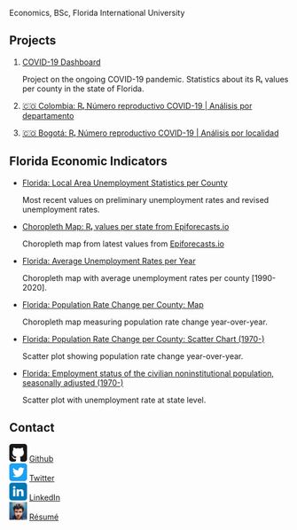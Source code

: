 <meta name="viewport" content="width=device-width, initial-scale=1.0">

Economics, BSc, Florida International University

## Projects

1.  [COVID-19 Dashboard](/covid-19.html)

    Project on the ongoing COVID-19 pandemic. Statistics about its Rₜ values per county in the state of Florida.

2.  [🇨🇴 Colombia: Rₜ Número reproductivo COVID-19 | Análisis por departamento](Colombia%20R_t.html)

3.  [🇨🇴 Bogotá: Rₜ Número reproductivo COVID-19 | Análisis por localidad](/Bogota_Rt.html)

## Florida Economic Indicators

- [Florida: Local Area Unemployment Statistics per County](/cues/fl_county_unemp_map.html)

  Most recent values on preliminary unemployment rates and revised unemployment rates.

- [Choropleth Map: Rₜ values per state from Epiforecasts.io](https://danielcs88.github.io/html/rt.html)

  Choropleth map from latest values from [Epiforecasts.io](https://epiforecasts.io/covid/posts/national/united-states/)

- [Florida: Average Unemployment Rates per Year](/cues/fl_unemployment_rate_map.html)

  Choropleth map with average unemployment rates per county \[1990-2020\].

- [Florida: Population Rate Change per County: Map](/cues/fl_heatmap_population.html)

  Choropleth map measuring population rate change year-over-year.

- [Florida: Population Rate Change per County: Scatter Chart (1970-)](/cues/fl_bubble_population.html)

  Scatter plot showing population rate change year-over-year.

- [Florida: Employment status of the civilian noninstitutional population, seasonally adjusted (1970-)](/cues/Florida_unemp_historical.html)

  Scatter plot with unemployment rate at state level.

## Contact

<img src="assets/github.svg" alt="drawing" width="32" /> [Github](https://github.com/danielcs88)  
<img src="assets/twitter.svg" alt="drawing" width="32" /> [Twitter](https://twitter.com/DanielCardenas_)  
<img src="assets/linkedin.svg" width="32" /> [LinkedIn](https://www.linkedin.com/in/danielcs88/)  
<img src="assets/Toluca_Lake.jpg" width="32" /> [Résumé](https://standardresume.co/r/lKS_uuDBGzRYq7lxaXjMi)
